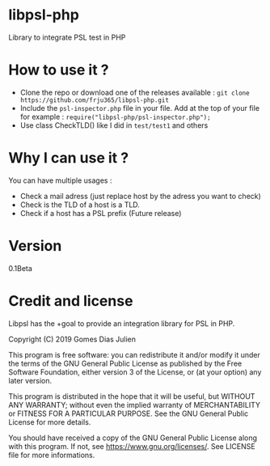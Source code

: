 # libpsl-php
Library to integrate PSL test in PHP

# How to use it ?

- Clone the repo or download one of the releases available : `git clone https://github.com/frju365/libpsl-php.git`
- Include the `psl-inspector.php` file in your file. Add at the top of your file for example : `require("libpsl-php/psl-inspector.php");`
- Use class CheckTLD() like I did in `test/test1` and others

# Why I can use it ?

You can have multiple usages : 
- Check a mail adress (just replace host by the adress you want to check)
- Check is the TLD of a host is a TLD.
- Check if a host has a PSL prefix (Future release)

# Version

0.1Beta

# Credit and license

Libpsl has the +goal to provide an integration library for PSL in
PHP.

Copyright (C) 2019  Gomes Dias Julien

This program is free software: you can redistribute it and/or modify
it under the terms of the GNU General Public License as published by
the Free Software Foundation, either version 3 of the License, or
(at your option) any later version.

This program is distributed in the hope that it will be useful,
but WITHOUT ANY WARRANTY; without even the implied warranty of
MERCHANTABILITY or FITNESS FOR A PARTICULAR PURPOSE.  See the
GNU General Public License for more details.

You should have received a copy of the GNU General Public License
along with this program.  If not, see <https://www.gnu.org/licenses/>.
See LICENSE file for more informations.
